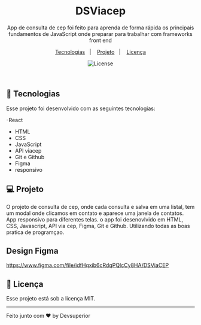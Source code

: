 <h1 align="center"> DSViacep</h1>

<p align="center">
App de consulta de cep foi feito para aprenda de forma rápida os principais fundamentos de JavaScript onde  preparar para trabalhar com frameworks front end

</p>

<p align="center">
  <a href="#-tecnologias">Tecnologias</a>&nbsp;&nbsp;&nbsp;|&nbsp;&nbsp;&nbsp;
  <a href="#-projeto">Projeto</a>&nbsp;&nbsp;&nbsp;|&nbsp;&nbsp;&nbsp;
  <a href="#memo-licença">Licença</a>
</p>

<p align="center">
  <img alt="License" src="https://img.shields.io/static/v1?label=license&message=MIT&color=49AA26&labelColor=000000">
</p>

<br>

## 🚀 Tecnologias

Esse projeto foi desenvolvido com as seguintes tecnologias:

-React
- HTML
- CSS
- JavaScript
- API viacep
- Git e Github
- Figma
- responsivo

## 💻 Projeto

O projeto de consulta de cep, onde cada consulta e salva em uma listal, tem um modal onde clicamos em contato e aparece uma janela de contatos. App responsivo para diferentes telas. 
o app foi desenovlvido em HTML, CSS, Javascript, API via cep, Figma, Git e Github. Utilizando todas as boas pratica de programçao.

## Design Figma

https://www.figma.com/file/idfHqxib6cRdqPQIcCy8HA/DSViaCEP


## :memo: Licença

Esse projeto está sob a licença MIT.

---

Feito junto com ♥ by Devsuperior

